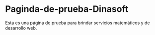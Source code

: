 # Paginda-de-prueba-Dinasoft
Esta es una página de prueba para brindar servicios matemáticos y de desarrollo web. 
